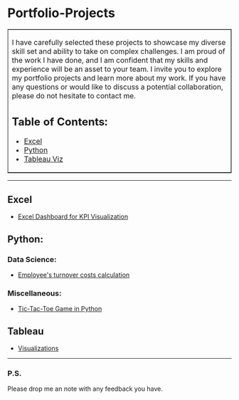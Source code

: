 
#  Portfolio-Projects
 
<table border=1 cellpadding=10><tr><td>  
  
I have carefully selected these projects to showcase my diverse skill set and ability to take on complex challenges. 
I am proud of the work I have done, and I am confident that my skills and experience will be an asset to your team.
I invite you to explore my portfolio projects and learn more about my work. If you have any questions or would like to discuss a potential collaboration, please do not hesitate to contact me.



## Table of Contents:

- [Excel](#excel)
- [Python](#python)
- [Tableau Viz ](#Tableau)


</td></tr></table>

---


## Excel

  - [Excel Dashboard for KPI Visualization](https://github.com/PeJiR/Excel.git)

## Python:
<!---
### Web Scraping:

### Web Applications:

### Bots:
--->
### Data Science:
- [Employee's turnover costs calculation](https://github.com/PeJiR/employee-s-turnover-costs-calculation.git)
<!---
### Machine Learning:

### OpenCV:

### Deep Learning:
--->
### Miscellaneous:
- [Tic-Tac-Toe Game in Python](https://github.com/PeJiR/Professional-Certificates/blob/main/Professional%20Certificate%20in_Computer%20Science%20for%20Python%20Programming/CS50-s-Introduction-to-Programming-with-Python/Final%20Project/README.md)
<!---
## R:
--->
## Tableau 
- [Visualizations](https://github.com/PeJiR/Tableau-Visualitations)
  
---
### P.S.

Please drop me an note with any feedback you have.
